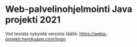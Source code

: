 # Web-palvelinohjelmointi Java projekti 2021

Voit testata nykyistä versiota täällä:
https://weba-projekti.herokuapp.com/login
